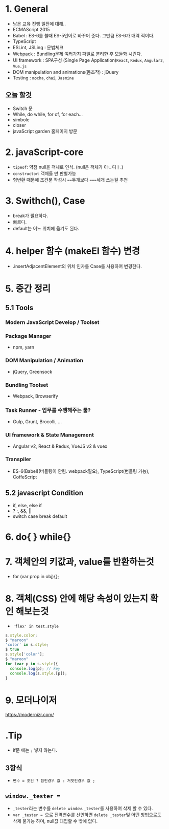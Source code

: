 # 1. General
- 남은 교육 진행 일전에 대해..
- ECMAScript 2015
- Babel : ES-6를 쓸때 ES-5언어로 바꾸어 준다. 그만큼 ES-6가 매력 적이다.
- TypeScript
- ESLint, JSLing : 문법체크
- Webpack : Bundling문제 여러가지 파일로 분리한 후 모듈화 시킨다.
- UI framework : SPA구성 (Single Page Application)`React`, `Redux`, `Angular2`, `Vue.js`
- DOM manipulation and animations(돔조작) : jQuery
- Testing : `mocha`, `chai`, `Jasmine`
## 오늘 할것
- Switch 문
- While, do while, for of, for each...
- simbole
- closer
- javaScript garden 홈페이지 방문

# 2. javaScript-core
- `tipeof`: 약점 null을 객체로 인식. (null은 객체가 아ㄴ디ㅏ.)
- `constructor`: 객체들 만 판별가능  
- 형변환 때문에 조건문 작성시 `==`두개보다 `===`세개 쓰는걸 추천


# 3. Swithch(), Case
- break가 필요하다.
- 빠르다.  
- default는 어느 위치에 옮겨도 된다.

# 4. helper 함수 (makeEl 함수) 변경
- .insertAdjacentElement의 위치 인자를 Case를 사용하여 변경한다.

# 5. 중간 정리
## 5.1 Tools  
### Modern JavaScript Develop / Toolset
### Package Manager
  - npm, yarn
### DOM Manipulation / Animation
  - jQuery, Greensock
### Bundling Toolset
  - Webpack, Browserify
### Task Runner - 업무를 수행해주는 툴?
  - Gulp, Grunt, Brocolli, ...
### UI framework & State Management
  - Angular v2, React & Redux, VueJS v2 & vuex
### Transpiler
  - ES-6(Babel)(버들링이 안됨. webpack필요), TypeScript(번들링 가능), CoffeScript

## 5.2 javascript Condition
- if, else, else if
- ? :, &&, ||
- switch case break default

# 6. do{ } while{}

# 7. 객체안의 키값과, value를 반환하는것
- for (var prop in obj){};

# 8. 객체(CSS) 안에 해당 속성이 있는지 확인 해보는것
- `'flex' in test.style`
```javascript
s.style.color;
$ "maroon"
'color' in s.style;
$ true
s.style['color'];
$ "maroon"
for (var p in s.style){
  console.log(p); // key
  console.log(s.style.[p]);
}
```

# 9. 모더나이저
https://modernizr.com/

# .Tip
- if문 에는 `;` 넣지 않는다.
## 3항식
- `변수 = 조건 ? 참인경우 값 : 거짓인경우 값 ;`
## `window._tester = `
- `_tester`라는 변수를 `delete window._tester`를 사용하여 삭제 할 수 있다.
- `var _tester = `으로 전역변수를 선언하면 `delete _tester`및 어떤 방법으로도 삭제 불가능 하며, null값 대입할 수 밖에 없다.
